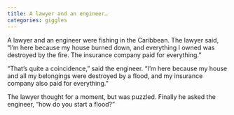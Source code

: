 ```yaml
---
title: A lawyer and an engineer…
categories: giggles
---
```

A lawyer and an engineer were fishing in the Caribbean. The lawyer said, “I’m here because my house burned down, and everything I owned was destroyed by the fire. The insurance company paid for everything.”

“That’s quite a coincidence,” said the engineer. “I’m here because my house and all my belongings were destroyed by a flood, and my insurance company also paid for everything.”

The lawyer thought for a moment, but was puzzled. Finally he asked the engineer, “how do you start a flood?”